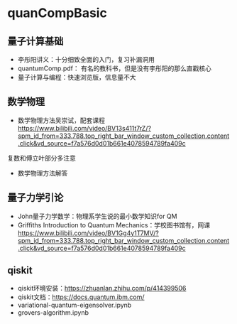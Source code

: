 # quanCompBasic


## 量子计算基础
- 李彤阳讲义：十分细致全面的入门，复习补漏洞用
- quantumComp.pdf： 有名的教科书，但是没有李彤阳的那么直戳核心
- 量子计算与编程：快速浏览版，信息量不大

## 数学物理
- 数学物理方法吴崇试，配套课程 https://www.bilibili.com/video/BV13s411t7rZ/?spm_id_from=333.788.top_right_bar_window_custom_collection.content.click&vd_source=f7a576d0d01b661e4078594789fa409c

复数和傅立叶部分多注意
- 数学物理方法解答

## 量子力学引论
- John量子力学数学：物理系学生说的最小数学知识for QM
- Griffiths Introduction to Quantum Mechanics：学校图书馆有，网课
https://www.bilibili.com/video/BV1Gg4y1T7MV/?spm_id_from=333.788.top_right_bar_window_custom_collection.content.click&vd_source=f7a576d0d01b661e4078594789fa409c

## qiskit
- qiskit环境安装：https://zhuanlan.zhihu.com/p/414399506
- qiskit文档：https://docs.quantum.ibm.com/
- variational-quantum-eigensolver.ipynb
- grovers-algorithm.ipynb
